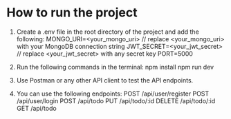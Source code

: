 # How to run the project

1. Create a .env file in the root directory of the project and add the following:
    MONGO_URI=<your_mongo_uri>  // replace <your_mongo_uri> with your MongoDB connection string
    JWT_SECRET=<your_jwt_secret> // replace <your_jwt_secret> with any secret key
    PORT=5000
 
 2. Run the following commands in the terminal:
    npm install
    npm run dev
 
 3. Use Postman or any other API client to test the API endpoints.
 
 4. You can use the following endpoints:
    POST /api/user/register
    POST /api/user/login
    POST /api/todo
    PUT /api/todo/:id
    DELETE /api/todo/:id
    GET /api/todo